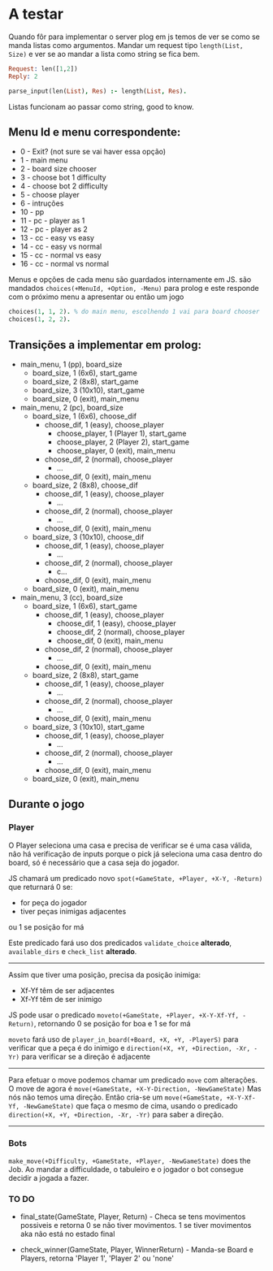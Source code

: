 # A testar

Quando fôr para implementar o server plog em js temos de ver se como se manda listas como argumentos.
Mandar um request tipo `length(List, Size)` e ver se ao mandar a lista como string se fica bem.

```prolog
Request: len([1,2])
Reply: 2

parse_input(len(List), Res) :- length(List, Res).
```

Listas funcionam ao passar como string, good to know.

## Menu Id e menu correspondente:
- 0 - Exit? (not sure se vai haver essa opção)
- 1 - main menu
- 2 - board size chooser
- 3 - choose bot 1 difficulty
- 4 - choose bot 2 difficulty
- 5 - choose player
- 6 - intruções
- 10 - pp
- 11 - pc - player as 1
- 12 - pc - player as 2
- 13 - cc - easy vs easy
- 14 - cc - easy vs normal
- 15 - cc - normal vs easy
- 16 - cc - normal vs normal

Menus e opções de cada menu são guardados internamente em JS. são mandados `choices(+MenuId, +Option, -Menu)` para prolog e este responde com o próximo menu a apresentar ou então um jogo


```prolog
choices(1, 1, 2). % do main menu, escolhendo 1 vai para board chooser
choices(1, 2, 2).
```


## Transições a implementar em prolog:
- main_menu, 1 (pp), board_size
  - board_size, 1 (6x6), start_game
  - board_size, 2 (8x8), start_game
  - board_size, 3 (10x10), start_game
  - board_size, 0 (exit), main_menu
- main_menu, 2 (pc), board_size
  - board_size, 1 (6x6), choose_dif
    - choose_dif, 1 (easy), choose_player
      - choose_player, 1 (Player 1), start_game
      - choose_player, 2 (Player 2), start_game
      - choose_player, 0 (exit), main_menu
    - choose_dif, 2 (normal), choose_player
      - ...
    - choose_dif, 0 (exit), main_menu
  - board_size, 2 (8x8), choose_dif
    - choose_dif, 1 (easy), choose_player
      - ...
    - choose_dif, 2 (normal), choose_player
      - ...
    - choose_dif, 0 (exit), main_menu
  - board_size, 3 (10x10), choose_dif
    - choose_dif, 1 (easy), choose_player
      - ...
    - choose_dif, 2 (normal), choose_player
      - c...
    - choose_dif, 0 (exit), main_menu
  - board_size, 0 (exit), main_menu
- main_menu, 3 (cc), board_size
  - board_size, 1 (6x6), start_game
    - choose_dif, 1 (easy), choose_player
      - choose_dif, 1 (easy), choose_player
      - choose_dif, 2 (normal), choose_player
      - choose_dif, 0 (exit), main_menu
    - choose_dif, 2 (normal), choose_player
      - ...
    - choose_dif, 0 (exit), main_menu
  - board_size, 2 (8x8), start_game
    - choose_dif, 1 (easy), choose_player
      - ...
    - choose_dif, 2 (normal), choose_player
      - ...
    - choose_dif, 0 (exit), main_menu
  - board_size, 3 (10x10), start_game
    - choose_dif, 1 (easy), choose_player
      - ...
    - choose_dif, 2 (normal), choose_player
      - ...
    - choose_dif, 0 (exit), main_menu
  - board_size, 0 (exit), main_menu


## Durante o jogo
### Player
O Player seleciona uma casa e precisa de verificar se é uma casa válida, não há verificação de inputs porque o pick já seleciona uma casa dentro do board, só é necessário que a casa seja do jogador.

JS chamará um predicado novo `spot(+GameState, +Player, +X-Y, -Return)` que returnará 0 se:
- for peça do jogador
- tiver peças inimigas adjacentes

ou 1 se posição for má

Este predicado fará uso dos predicados `validate_choice` **alterado**, `available_dirs` e `check_list` **alterado**.

---

Assim que tiver uma posição, precisa da posição inimiga:
- Xf-Yf têm de ser adjacentes
- Xf-Yf têm de ser inimigo

JS pode usar o predicado `moveto(+GameState, +Player, +X-Y-Xf-Yf, -Return)`, retornando 0 se posição for boa e 1 se for má

`moveto` fará uso de `player_in_board(+Board, +X, +Y, -PlayerS)` para verificar que a peça é do inimigo e `direction(+X, +Y, +Direction, -Xr, -Yr)` para verificar se a direção é adjacente

---

Para efetuar o move podemos chamar um predicado `move` com alterações. O move de agora é `move(+GameState, +X-Y-Direction, -NewGameState)` Mas nós não temos uma direção. Então cria-se um `move(+GameState, +X-Y-Xf-Yf, -NewGameState)` que faça o mesmo de cima, usando o predicado `direction(+X, +Y, +Direction, -Xr, -Yr)` para saber a direção.

---

### Bots

`make_move(+Difficulty, +GameState, +Player, -NewGameState)` does the Job. Ao mandar a difficuldade, o tabuleiro e o jogador o bot consegue decidir a jogada a fazer.


### TO DO

- final_state(GameState, Player, Return) - Checa se tens movimentos possiveis e retorna 0 se não tiver movimentos. 1 se tiver movimentos aka não está no estado final

- check_winner(GameState, Player, WinnerReturn) - Manda-se Board e Players, retorna 'Player 1', 'Player 2' ou 'none'



